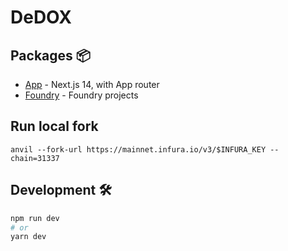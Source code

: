 # DeDOX

## Packages 📦

- [App](./packages/app) - Next.js 14, with App router
- [Foundry](./packages/foundry/) - Foundry projects

## Run local fork

`anvil --fork-url https://mainnet.infura.io/v3/$INFURA_KEY --chain=31337`

## Development 🛠️

```bash
npm run dev
# or
yarn dev
```
